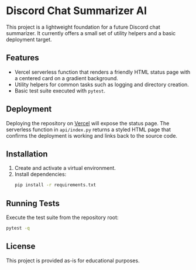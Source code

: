 # Discord Chat Summarizer AI

This project is a lightweight foundation for a future Discord chat summarizer.
It currently offers a small set of utility helpers and a basic deployment target.

## Features
- Vercel serverless function that renders a friendly HTML status page with a centered card on a gradient background.
- Utility helpers for common tasks such as logging and directory creation.
- Basic test suite executed with `pytest`.

## Deployment
Deploying the repository on [Vercel](https://vercel.com) will expose the status page.
The serverless function in `api/index.py` returns a styled HTML page that confirms
the deployment is working and links back to the source code.

## Installation
1. Create and activate a virtual environment.
2. Install dependencies:
   ```bash
   pip install -r requirements.txt
   ```

## Running Tests
Execute the test suite from the repository root:
```bash
pytest -q
```

## License
This project is provided as-is for educational purposes.

